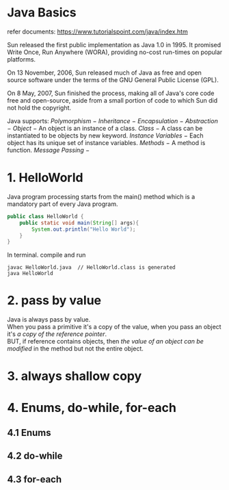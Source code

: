 # Java Basics
refer documents: https://www.tutorialspoint.com/java/index.htm

Sun released the first public implementation as Java 1.0 in 1995. It promised Write Once, Run Anywhere (WORA), providing no-cost run-times on popular platforms.  

On 13 November, 2006, Sun released much of Java as free and open source software under the terms of the GNU General Public License (GPL).  

On 8 May, 2007, Sun finished the process, making all of Java's core code free and open-source, aside from a small portion of code to which Sun did not hold the copyright. 

Java supports:
*Polymorphism* −
*Inheritance* −
*Encapsulation* −
*Abstraction* −
*Object* − An object is an instance of a class.
*Class* − A class can be instantiated to be objects by new keyword.
*Instance Variables* − Each object has its unique set of instance variables. 
*Methods* − A method is function.
*Message Passing* −  

# 1. HelloWorld
Java program processing starts from the main() method which is a mandatory part of every Java program.
```java
public class HelloWorld {
	public static void main(String[] args){
		System.out.println("Hello World");
	}
}
```
In terminal. compile and run
```
javac HelloWorld.java  // HelloWorld.class is generated
java HelloWorld
```
 
# 2. pass by value
Java is always pass by value.  
When you pass a primitive it's a copy of the value, when you pass an object it's *a copy of the reference pointer*.  
BUT, if reference contains objects, then *the value of an object can be modified* in the method but not the entire object.  

# 3. always shallow copy


# 4. Enums, do-while, for-each
## 4.1 Enums

## 4.2 do-while

## 4.3 for-each


